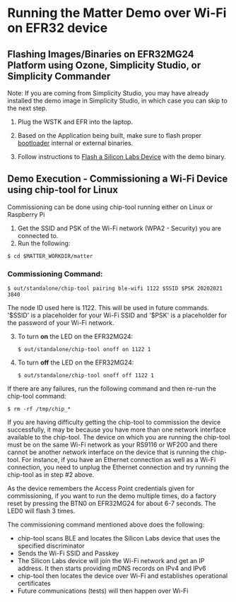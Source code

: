 # Running the Matter Demo over Wi-Fi on EFR32 device

## Flashing Images/Binaries on EFR32MG24 Platform using Ozone, Simplicity Studio, or Simplicity Commander

Note: If you are coming from Simplicity Studio, you may have already installed
the demo image in Simplicity Studio, in which case you can skip to the
next step.

1.  Plug the WSTK and EFR into the laptop.

2.  Based on the Application being built, make sure to flash proper [bootloader]( /matter/<docspace-docleaf-version>/matter-prerequisites/matter-artifacts#matter-bootloader-binaries) internal or external binaries. 

3.  Follow instructions to [Flash a Silicon Labs Device](/matter/<docspace-docleaf-version>/matter-references) with the demo binary.

## Demo Execution - Commissioning a Wi-Fi Device using chip-tool for Linux

Commissioning can be done using chip-tool running either on Linux or Raspberry Pi

1. Get the SSID and PSK of the Wi-Fi network (WPA2 - Security) you are connected
   to.
2. Run the following:

```shell
$ cd $MATTER_WORKDIR/matter
```

### Commissioning Command:

```shell
$ out/standalone/chip-tool pairing ble-wifi 1122 $SSID $PSK 20202021 3840
```

The node ID used here is 1122. This will be used in future commands.
'\$SSID' is a placeholder for your Wi-Fi SSID and '\$PSK' is a placeholder
for the password of your Wi-Fi network.

3. To turn **on** the LED on the EFR32MG24:

    ```shell
    $ out/standalone/chip-tool onoff on 1122 1
    ```

4. To turn **off** the LED on the EFR32MG24:

    ```shell
    $ out/standalone/chip-tool onoff off 1122 1
    ```

If there are any failures, run the following command and then re-run the
chip-tool command:

```shell
$ rm -rf /tmp/chip_*
```

If you are having difficulty getting the chip-tool to commission the device
successfully, it may be because you have more than one network interface
available to the chip-tool. The device on which you are running the chip-tool
must be on the same Wi-Fi network as your RS9116 or WF200 and there cannot be
another network interface on the device that is running the chip-tool. For
instance, if you have an Ethernet connection as well as a Wi-Fi connection, you
need to unplug the Ethernet connection and try running the chip-tool as in step
#2 above.

As the device remembers the Access Point credentials given for commissioning, if
you want to run the demo multiple times, do a factory reset by pressing the BTN0
on EFR32MG24 for about 6-7 seconds. The LED0 will flash 3 times.

The commissioning command mentioned above does the following:

- chip-tool scans BLE and locates the Silicon Labs device that uses the
specified discriminator
- Sends the Wi-Fi SSID and Passkey
- The Silicon Labs device will join the Wi-Fi network and get an IP address.
It then starts providing mDNS records on IPv4 and IPv6
- chip-tool then locates the device over Wi-Fi and establishes operational
certificates
- Future communications (tests) will then happen over Wi-Fi
